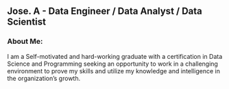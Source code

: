 ## Jose. A - Data Engineer / Data Analyst / Data Scientist

### About Me:
I am a Self-motivated and hard-working graduate with a certification in Data Science and Programming seeking an opportunity to work in a challenging environment to prove my skills and utilize my knowledge and intelligence in the organization’s growth.


